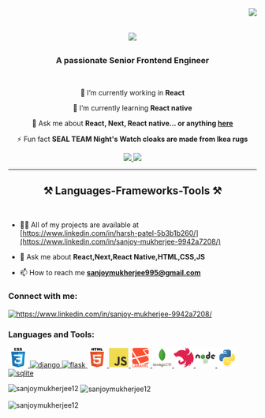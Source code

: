 <img align="right" src="https://visitor-badge.laobi.icu/badge?page_id=salesp07.salesp07" />
<h1 align="center">
    <img src="https://readme-typing-svg.herokuapp.com/?font=Righteous&size=35&center=true&vCenter=true&width=500&height=70&duration=4000&lines=Hi+There!+👋;+I'm+Sanjoy+Mukherjee!;" />
</h1>

<h3 align="center">A passionate Senior Frontend Engineer</h3>
<img  src="https://media.giphy.com/media/K5kfQExKk731K/giphy.gif" width="300px" align="right" alt="">

<br/>

<div align="center">
 
 🔭 I’m currently working in **React**
 
 🌱 I’m currently learning **React native**

💬 Ask me about **React, Next, React native... or anything [here]([https://github.com/salesp07/salesp07/issues](https://www.linkedin.com/in/sanjoy-mukherjee-9942a7208/))**

⚡ Fun fact **SEAL TEAM Night's Watch cloaks are made from Ikea rugs**

 </div>

<div align="center"> 
  <a href="mailto:harsh53006@gmail.com">
    <img src="https://img.shields.io/badge/Gmail-333333?style=for-the-badge&logo=gmail&logoColor=red" />
  </a>
  <a href="https://www.linkedin.com/in/sanjoy-mukherjee-9942a7208/" target="_blank">
    <img src="https://img.shields.io/badge/LinkedIn-0077B5?style=for-the-badge&logo=linkedin&logoColor=white" target="_blank" />
  </a>
</div>

 <hr/>
 
<h2 align="center">⚒️ Languages-Frameworks-Tools ⚒️</h2>
<br/>

- 👨‍💻 All of my projects are available at [https://www.linkedin.com/in/harsh-patel-5b3b1b260/](https://www.linkedin.com/in/sanjoy-mukherjee-9942a7208/)

- 💬 Ask me about **React,Next,React Native,HTML,CSS,JS**

- 📫 How to reach me **sanjoymukherjee995@gmail.com**

<h3 align="left">Connect with me:</h3>
<p align="left">
<a href="https://www.linkedin.com/in/sanjoy-mukherjee-9942a7208/" target="blank"><img align="center" src="https://raw.githubusercontent.com/rahuldkjain/github-profile-readme-generator/master/src/images/icons/Social/linked-in-alt.svg" alt="https://www.linkedin.com/in/sanjoy-mukherjee-9942a7208/" height="30" width="40" /></a>
</p>

<h3 align="left">Languages and Tools:</h3>
<p align="left"> <a href="https://www.w3schools.com/css/" target="_blank" rel="noreferrer"> <img src="https://raw.githubusercontent.com/devicons/devicon/master/icons/css3/css3-original-wordmark.svg" alt="css3" width="40" height="40"/> </a> <a href="https://www.djangoproject.com/" target="_blank" rel="noreferrer"> <img src="https://cdn.worldvectorlogo.com/logos/django.svg" alt="django" width="40" height="40"/> </a> <a href="https://flask.palletsprojects.com/" target="_blank" rel="noreferrer"> <img src="https://www.vectorlogo.zone/logos/pocoo_flask/pocoo_flask-icon.svg" alt="flask" width="40" height="40"/> </a> <a href="https://www.w3.org/html/" target="_blank" rel="noreferrer"> <img src="https://raw.githubusercontent.com/devicons/devicon/master/icons/html5/html5-original-wordmark.svg" alt="html5" width="40" height="40"/> </a> <a href="https://developer.mozilla.org/en-US/docs/Web/JavaScript" target="_blank" rel="noreferrer"> <img src="https://raw.githubusercontent.com/devicons/devicon/master/icons/javascript/javascript-original.svg" alt="javascript" width="40" height="40"/> </a> <a href="https://laravel.com/" target="_blank" rel="noreferrer"> <img src="https://raw.githubusercontent.com/devicons/devicon/master/icons/laravel/laravel-plain-wordmark.svg" alt="laravel" width="40" height="40"/> </a> <a href="https://www.mongodb.com/" target="_blank" rel="noreferrer"> <img src="https://raw.githubusercontent.com/devicons/devicon/master/icons/mongodb/mongodb-original-wordmark.svg" alt="mongodb" width="40" height="40"/> </a> <a href="https://nestjs.com/" target="_blank" rel="noreferrer"> <img src="https://raw.githubusercontent.com/devicons/devicon/master/icons/nestjs/nestjs-plain.svg" alt="nestjs" width="40" height="40"/> </a> <a href="https://nodejs.org" target="_blank" rel="noreferrer"> <img src="https://raw.githubusercontent.com/devicons/devicon/master/icons/nodejs/nodejs-original-wordmark.svg" alt="nodejs" width="40" height="40"/> </a> <a href="https://www.python.org" target="_blank" rel="noreferrer"> <img src="https://raw.githubusercontent.com/devicons/devicon/master/icons/python/python-original.svg" alt="python" width="40" height="40"/> </a> <a href="https://www.sqlite.org/" target="_blank" rel="noreferrer"> <img src="https://www.vectorlogo.zone/logos/sqlite/sqlite-icon.svg" alt="sqlite" width="40" height="40"/> </a> </p>

<p><img align="left" src="https://github-readme-stats.vercel.app/api/top-langs?username=sanjoymukherjee12&show_icons=true&locale=en&layout=compact" alt="sanjoymukherjee12" /></p>

<p>&nbsp;<img align="center" src="https://github-readme-stats.vercel.app/api?username=sanjoymukherjee12&show_icons=true&locale=en" alt="sanjoymukherjee12" /></p>

<p><img align="center" src="https://github-readme-streak-stats.herokuapp.com/?user=sanjoymukherjee12&" alt="sanjoymukherjee12" /></p>
